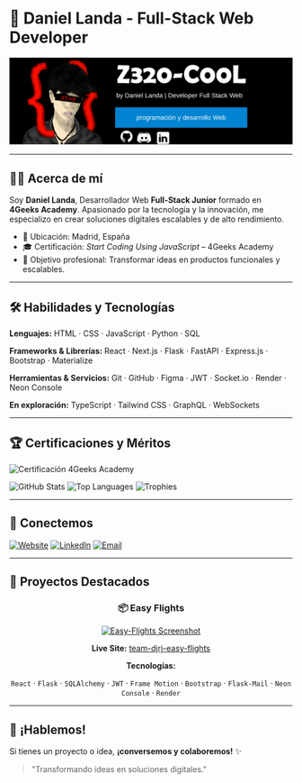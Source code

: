 # 🌟 Daniel Landa - Full-Stack Web Developer

![Header Background](https://github.com/Dann035/Dann035/blob/main/img/FondodePerfil.png)

---

## 👨‍💻 Acerca de mí
Soy **Daniel Landa**, Desarrollador Web **Full-Stack Junior** formado en **4Geeks Academy**. Apasionado por la tecnología y la innovación, me especializo en crear soluciones digitales escalables y de alto rendimiento.

- 📍 Ubicación: Madrid, España
- 🎓 Certificación: *Start Coding Using JavaScript* – 4Geeks Academy
- 🎯 Objetivo profesional: Transformar ideas en productos funcionales y escalables.

---

## 🛠️ Habilidades y Tecnologías

**Lenguajes:** HTML · CSS · JavaScript · Python · SQL

**Frameworks & Librerías:** React · Next.js · Flask · FastAPI · Express.js · Bootstrap · Materialize

**Herramientas & Servicios:** Git · GitHub · Figma · JWT · Socket.io · Render · Neon Console

**En exploración:** TypeScript · Tailwind CSS · GraphQL · WebSockets

---

## 🏆 Certificaciones y Méritos

<img src="https://i.ibb.co/80t2frM/Captura-de-pantalla-2025-01-26-031138.png" alt="Certificación 4Geeks Academy" width="300" />

![GitHub Stats](https://github-readme-stats.vercel.app/api?username=Dann035&show_icons=true&theme=radical)
![Top Languages](https://github-readme-stats.vercel.app/api/top-langs/?username=Dann035&layout=compact&theme=radical)
![Trophies](https://github-profile-trophy.vercel.app/?username=Dann035&theme=onestar&no-frame=true)

---

## 🔗 Conectemos

[![Website](https://img.shields.io/badge/Portfolio-Visit-black?style=for-the-badge)](https://github.com/Dann035)
[![LinkedIn](https://img.shields.io/badge/LinkedIn-Daniel%20Landa-blue?style=for-the-badge&logo=linkedin)](https://www.linkedin.com/in/daniel-landa-57337b349/)
[![Email](https://img.shields.io/badge/Gmail-landadlh603@gmail.com-D14836?style=for-the-badge&logo=gmail)](mailto:landadlh603@gmail.com)

---

## 🚀 Proyectos Destacados

<div align="center">

### 📦 Easy Flights
[![Easy-Flights Screenshot](https://i.ibb.co/6cb0QSL6/Captura-de-pantalla-2025-05-16-a-las-3-34-56.png)](https://team-djrj-easy-flights-backend.onrender.com)

**Live Site:** [team-djrj-easy-flights](https://team-djrj-easy-flights-backend.onrender.com)

**Tecnologías:**

<code>React</code> · <code>Flask</code> · <code>SQLAlchemy</code> · <code>JWT</code> · <code>Frame Motion</code> · <code>Bootstrap</code> · <code>Flask-Mail</code> · <code>Neon Console</code> · <code>Render</code>

</div>

---

## 🤝 ¡Hablemos!

Si tienes un proyecto o idea, **¡conversemos y colaboremos!** ✨

> "Transformando ideas en soluciones digitales."  

